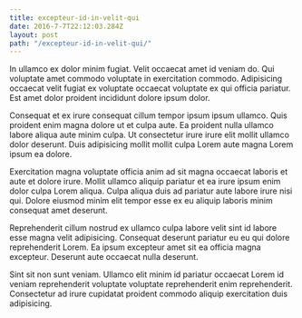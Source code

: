 ```yaml
---
title: excepteur-id-in-velit-qui
date: 2016-7-7T22:12:03.284Z
layout: post
path: "/excepteur-id-in-velit-qui/"
---
```


In ullamco ex dolor minim fugiat. Velit occaecat amet id veniam do. Qui voluptate amet commodo voluptate in exercitation commodo. Adipisicing occaecat velit fugiat ex voluptate occaecat voluptate ex qui officia pariatur. Est amet dolor proident incididunt dolore ipsum dolor.

Consequat et ex irure consequat cillum tempor ipsum ipsum ullamco. Quis proident enim magna dolore ut et culpa aute. Ea proident nulla ullamco labore aliqua aute minim culpa. Ut consectetur irure irure elit mollit ullamco dolor deserunt. Duis adipisicing mollit mollit culpa Lorem aute magna Lorem ipsum ea dolore.

Exercitation magna voluptate officia anim ad sit magna occaecat laboris et aute et dolore irure. Mollit ullamco aliquip pariatur et ea irure ipsum enim dolor culpa Lorem aliqua. Culpa aliqua duis ad pariatur aute labore irure nisi qui. Dolore eiusmod minim elit tempor esse ex eu aliquip laboris minim consequat amet deserunt.

Reprehenderit cillum nostrud ex ullamco culpa labore velit sint id labore esse magna velit adipisicing. Consequat deserunt pariatur eu eu qui dolore reprehenderit Lorem. Ea ipsum excepteur amet sit ea officia magna excepteur. Deserunt aute occaecat nulla deserunt.

Sint sit non sunt veniam. Ullamco elit minim id pariatur occaecat Lorem id veniam reprehenderit voluptate voluptate reprehenderit enim reprehenderit. Consectetur ad irure cupidatat proident commodo aliquip exercitation duis adipisicing.